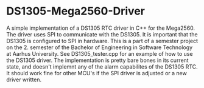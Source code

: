 # DS1305-Mega2560-Driver
A simple implementation of a DS1305 RTC driver in C++ for the Mega2560. The driver uses SPI to communicate with the DS1305. It is important that the DS1305 is configured to SPI in hardware. This is a part of a semester project on the 2. semester of the Bachelor of Engineering in Software Technology at Aarhus University. See DS1305_tester.cpp for an example of how to use the DS1305 driver. The implementation is pretty bare bones in its current state, and doesn't implemnt any of the alarm capabilites of the DS1305 RTC. It should work fine for other MCU's if the SPI driver is adjusted or a new driver written.

